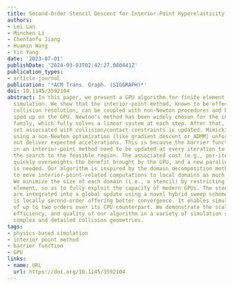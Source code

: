 ```yaml
---
title: Second-Order Stencil Descent for Interior-Point Hyperelasticity
authors:
- Lei Lan
- Minchen Li
- Chenfanfu Jiang
- Huamin Wang
- Yin Yang
date: '2023-07-01'
publishDate: '2024-03-03T02:42:27.080441Z'
publication_types:
- article-journal
publication: '*ACM Trans. Graph. (SIGGRAPH)*'
doi: 10.1145/3592104
abstract: In this paper, we present a GPU algorithm for finite element hyperelastic
  simulation. We show that the interior-point method, known to be effective for robust
  collision resolution, can be coupled with non-Newton procedures and be massively
  sped up on the GPU. Newton's method has been widely chosen for the interior-point
  family, which fully solves a linear system at each step. After that, the active
  set associated with collision/contact constraints is updated. Mimicking this routine
  using a non-Newton optimization (like gradient descent or ADMM) unfortunately does
  not deliver expected accelerations. This is because the barrier functions employed
  in an interior-point method need to be updated at every iteration to strictly confine
  the search to the feasible region. The associated cost (e.g., per-iteration CCD)
  quickly overweights the benefit brought by the GPU, and a new parallelism modality
  is needed. Our algorithm is inspired by the domain decomposition method and designed
  to move interior-point-related computations to local domains as much as possible.
  We minimize the size of each domain (i.e., a stencil) by restricting it to a single
  element, so as to fully exploit the capacity of modern GPUs. The stencil-level results
  are integrated into a global update using a novel hybrid sweep scheme. Our algorithm
  is locally second-order offering better convergence. It enables simulation acceleration
  of up to two orders over its CPU counterpart. We demonstrate the scalability, robustness,
  efficiency, and quality of our algorithm in a variety of simulation scenarios with
  complex and detailed collision geometries.
tags:
- physics-based simulation
- interior point method
- barrier function
- GPU
links:
- name: URL
  url: https://doi.org/10.1145/3592104
---
```

